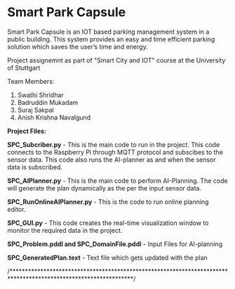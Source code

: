 # Smart Park Capsule

Smart Park Capsule is an IOT based parking management system in a public building. This system provides an easy and time efficient parking solution which saves the user’s time and energy.

Project assignemnt as part of "Smart City and IOT" course at the University of Stuttgart

Team Members:
              
  1.  Swathi Shridhar                      
  2.  Badruddin Mukadam           
  3.  Suraj Sakpal               
  4.  Anish Krishna Navalgund  

**Project Files:**

**SPC_Subcriber.py** - This is the main code to run in the project. This code connects to the Raspberry Pi through MQTT protocol and subscibes to the sensor data. This code also runs the AI-planner as and when the sensor data is subscribed. 

**SPC_AIPlanner.py** - This is the main code to perform AI-Planning. The code will generate the plan dynamically as the per the input sensor data.
                  
**SPC_RunOnlineAIPlanner.py** -  This is the code to run online planning editor.                 
                  
**SPC_GUI.py** - This code creates the real-time visualization window to monitor the required data in the project.

**SPC_Problem.pddl and SPC_DomainFile.pddl** - Input Files for AI-planning

**SPC_GeneratedPlan.text** - Text file which gets updated with the plan 



/****************************************************************************************************************/


                   


